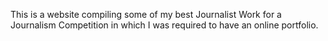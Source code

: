 This is a website compiling some of my best Journalist Work for a Journalism Competition in which I was required to have an online portfolio. 
